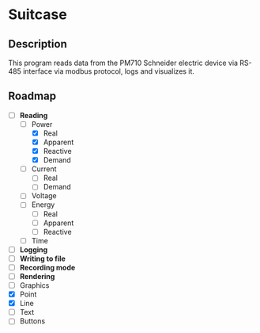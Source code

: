 # Suitcase
## Description
This program reads data from the PM710 Schneider electric device via RS-485 interface via modbus protocol, logs and visualizes it.

## Roadmap
- [ ] **Reading**
  - [ ] Power
    - [x] Real
    - [x] Apparent
    - [x] Reactive
    - [x] Demand
  - [ ] Current
    - [ ] Real
    - [ ] Demand 
  - [ ] Voltage
  - [ ] Energy
    - [ ] Real
    - [ ] Apparent
    - [ ] Reactive
  - [ ] Time
- [ ] **Logging**
- [ ] **Writing to file**
- [ ] **Recording mode**
- [ ] **Rendering**
 - [ ] Graphics
  - [x] Point
  - [x] Line
  - [ ] Text
 - [ ] Buttons
